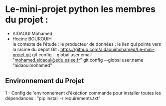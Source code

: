 # Le-mini-projet python  les membres du projet :     
- AIDAOUI Mohamed    
- Hocine BOUROUIH  
le contexte de l’étude :  le producteur de données :  le lien qui pointe vers la racine du dépôt Git : https://github.com/aidaouimohamed/Le-mini-projet.git   git config --global user.email "mohamed.aidaoui@edu.esiee.fr"   git config --global user.name "aidaouimohamed"


## Environnement du Projet 

1 - Config de 'environnement d'éxéction 
    commande pour installer toutes les dépendances : "pip install -r requirements.txt"


